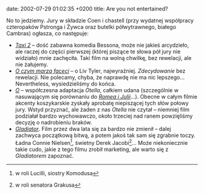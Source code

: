 date: 2002-07-29 01:02:35 +0200
title: Are you not entertained?

No to jedziemy. Jury w składzie Coen i chastell (przy wydatnej współpracy czteropaków Pstronga i Żywca oraz butelki półwytrawnego, białego Cambras) ogłasza, co następuje:

* <cite>[Taxi 2](http://imdb.com/Title?0183869 '…na imdb.com')</cite> – dość zabawna komedia Bessona, może nie jakieś arcydzieło, ale raczej do części pierwszej (której piszące te słowa pół jury nie widziało) mnie zachęciła. Taki film na wolną chwilkę, bez rewelacji, ale nie żałujemy.
* <cite>[O czym marzą faceci](http://imdb.com/Title?0203755 'She’s three men over the legal limit')</cite> – o Liv Tyler, najwyraźniej. _Zdecydowanie_ bez rewelacji. Nie polecamy, chyba, że naprawdę nie ma nic lepszego… Nevertheless, wysiedzieliśmy do końca.
* <cite>[O](http://imdb.com/Title?0184791 'Nothing comes between two people’s love, like one person’s jealously')</cite> – współczesna adaptacja <cite>Otella</cite>, całkiem udana (szczególnie w nasuwającym się porównaniu do <cite>[Romea i Julii](http://imdb.com/Title?0117509 'My only love sprung from my only hate')</cite>…). Obecne w całym filmie akcenty koszykarskie zyskały aprobatę niepiszącej tych słów połowy jury. Wstyd przyznać, ale żaden z nas <cite>Otella</cite> nie czytał – niemniej film podziałał bardzo wychowawczo, około trzeciej nad ranem powzięliśmy decyzję o nadrobieniu braków.
* <cite>[Gladiator](http://imdb.com/Title?0172495 'Some sought glory, fame and honor. He came for revenge.')</cite>. Film przez dwa lata się za bardzo nie zmienił – dalej zachwyca początkową bitwą, a potem jakoś tak sam się zgrabnie toczy. Ładna Connie Nielsen[^1], świetny Derek Jacobi[^2]… Może niekoniecznie takie cudo, jakie z tego filmu zrobił marketing, ale warto się z <cite>Gladiatorem</cite> zapoznać.

[^1]: w roli Lucilli, siostry Komodusa
[^2]: w roli senatora Grakusa
